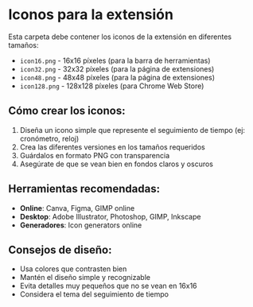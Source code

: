 # Iconos para la extensión

Esta carpeta debe contener los iconos de la extensión en diferentes tamaños:

- `icon16.png` - 16x16 píxeles (para la barra de herramientas)
- `icon32.png` - 32x32 píxeles (para la página de extensiones)
- `icon48.png` - 48x48 píxeles (para la página de extensiones)
- `icon128.png` - 128x128 píxeles (para Chrome Web Store)

## Cómo crear los iconos:

1. Diseña un icono simple que represente el seguimiento de tiempo (ej: cronómetro, reloj)
2. Crea las diferentes versiones en los tamaños requeridos
3. Guárdalos en formato PNG con transparencia
4. Asegúrate de que se vean bien en fondos claros y oscuros

## Herramientas recomendadas:

- **Online**: Canva, Figma, GIMP online
- **Desktop**: Adobe Illustrator, Photoshop, GIMP, Inkscape
- **Generadores**: Icon generators online

## Consejos de diseño:

- Usa colores que contrasten bien
- Mantén el diseño simple y recognizable
- Evita detalles muy pequeños que no se vean en 16x16
- Considera el tema del seguimiento de tiempo
